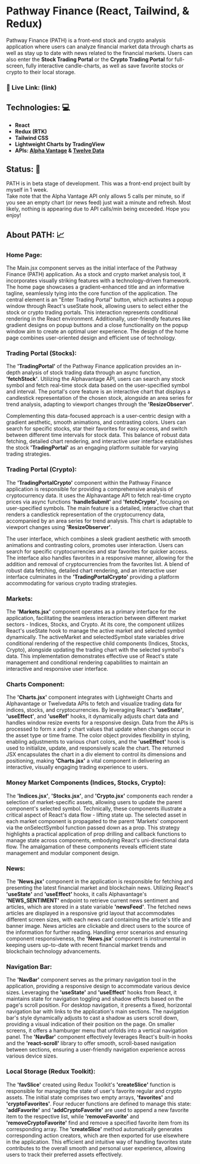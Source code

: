 # Pathway Finance (React, Tailwind, & Redux)
Pathway Finance (PATH) is a front-end stock and crypto analysis application where users can analyze financial market data through charts as well as stay up to date with news related to the financial markets. Users can also enter the <b>Stock Trading Portal</b> or the <b>Crypto Trading Portal</b> for full-screen, fully interactive candle-charts, as well as save favorite stocks or crypto to their local storage. 
<br/>
### 🔗 Live Link: (link)

## <a id="tech">Technologies: 💻</a>
- <b>React
- Redux (RTK)
- Tailwind CSS
- Lightweight Charts by TradingView
- APIs: <a class="apiLink" href="https://www.alphavantage.co/documentation/#">Alpha Vantage</a> & <a class="apiLink" href="https://twelvedata.com/docs">Twelve Data</a></b>


## <a id="status">Status: 📶</a>

PATH is in beta stage of development. This was a front-end project built by myself in 1 week.<br>Take note that the Alpha Vantage API only allows 5 calls per minute, so if you see an empty chart (or news feed) just wait a minute and refresh. Most likely, nothing is appearing due to API calls/min being exceeded. Hope you enjoy!
<br/>

## <a id="about">About PATH: 📈</a>

### <b>Home Page:</b><br>
The Main.jsx component serves as the initial interface of the Pathway Finance (PATH) application. As a stock and crypto market analysis tool, it incorporates visually striking features with a technology-driven framework. The home page showcases a gradient-enhanced title and an informative tagline, seamlessly tying into the core function of the application. The central element is an "Enter Trading Portal" button, which activates a popup window through React's useState hook, allowing users to select either the stock or crypto trading portals. This interaction represents conditional rendering in the React environment. Additionally, user-friendly features like gradient designs on popup buttons and a close functionality on the popup window aim to create an optimal user experience. The design of the home page combines user-oriented design and efficient use of technology.
<br/>

### <b>Trading Portal (Stocks):</b><br>
The <b>'TradingPortal'</b> of the Pathway Finance application provides an in-depth analysis of stock trading data through an async function, <b>'fetchStock'</b>. Utilizing the Alphavantage API, users can search any stock symbol and fetch real-time stock data based on the user-specified symbol and interval. The portal's core feature is an interactive chart that displays a candlestick representation of the chosen stock, alongside an area series for trend analysis, adapting to viewport changes through the <b>'ResizeObserver'</b>. 

Complementing this data-focused approach is a user-centric design with a gradient aesthetic, smooth animations, and contrasting colors. Users can search for specific stocks, star their favorites for easy access, and switch between different time intervals for stock data. This balance of robust data fetching, detailed chart rendering, and interactive user interface establishes the stock <b>'TradingPortal'</b> as an engaging platform suitable for varying trading strategies.

### <b>Trading Portal (Crypto):</b><br>
The <b>'TradingPortalCrypto'</b> component within the Pathway Finance application is responsible for providing a comprehensive analysis of cryptocurrency data. It uses the Alphavantage API to fetch real-time crypto prices via async functions <b>'handleSubmit'</b> and <b>'fetchCrypto'</b>, focusing on user-specified symbols. The main feature is a detailed, interactive chart that renders a candlestick representation of the cryptocurrency data, accompanied by an area series for trend analysis. This chart is adaptable to viewport changes using <b>'ResizeObserver'</b>.

The user interface, which combines a sleek gradient aesthetic with smooth animations and contrasting colors, promotes user interaction. Users can search for specific cryptocurrencies and star favorites for quicker access. The interface also handles favorites in a responsive manner, allowing for the addition and removal of cryptocurrencies from the favorites list. A blend of robust data fetching, detailed chart rendering, and an interactive user interface culminates in the <b>'TradingPortalCrypto'</b> providing a platform accommodating for various crypto trading strategies.

### <b>Markets:</b><br>
The <b>'Markets.jsx'</b> component operates as a primary interface for the application, facilitating the seamless interaction between different market sectors - Indices, Stocks, and Crypto. At its core, the component utilizes React's useState hook to manage the active market and selected symbol dynamically. The activeMarket and selectedSymbol state variables drive conditional rendering of the respective child components (Indices, Stocks, Crypto), alongside updating the trading chart with the selected symbol's data. This implementation demonstrates effective use of React's state management and conditional rendering capabilities to maintain an interactive and responsive user interface.

### <b>Charts Component:</b><br>

The <b>'Charts.jsx'</b> component integrates with Lightweight Charts and Alphavantage or Twelvedata APIs to fetch and visualize trading data for indices, stocks, and cryptocurrencies. By leveraging React's <b>'useState'</b>, <b>'useEffect'</b>, and <b>'useRef'</b> hooks, it dynamically adjusts chart data and handles window resize events for a responsive design. Data from the APIs is processed to form x and y chart values that update when changes occur in the asset type or time frame. The color object provides flexibility in styling, enabling adjustments to various chart colors, and the <b>'useEffect'</b> hook is used to initialize, update, and responsively scale the chart. The returned JSX encapsulates the chart in a div element to control its dimensions and positioning, making <b>'Charts.jsx'</b> a vital component in delivering an interactive, visually engaging trading experience to users.

### <b>Money Market Components (Indices, Stocks, Crypto):</b><br>
The <b>'Indices.jsx'</b>, <b>'Stocks.jsx'</b>, and <b>'Crypto.jsx'</b> components each render a selection of market-specific assets, allowing users to update the parent component's selected symbol. Technically, these components illustrate a critical aspect of React's data flow - lifting state up. The selected asset in each market component is propagated to the parent 'Markets' component via the onSelectSymbol function passed down as a prop. This strategy highlights a practical application of prop drilling and callback functions to manage state across components, embodying React's uni-directional data flow. The amalgamation of these components reveals efficient state management and modular component design.

### <b>News:</b><br>
The <b>'News.jsx'</b> component in the application is responsible for fetching and presenting the latest financial market and blockchain news. Utilizing React's <b>'useState'</b> and <b>'useEffect'</b> hooks, it calls Alphavantage's <b>'NEWS_SENTIMENT'</b> endpoint to retrieve current news sentiment and articles, which are stored in a state variable <b>'newsFeed'</b>. The fetched news articles are displayed in a responsive grid layout that accommodates different screen sizes, with each news card containing the article's title and banner image. News articles are clickable and direct users to the source of the information for further reading. Handling error scenarios and ensuring component responsiveness, the <b>'News.jsx'</b> component is instrumental in keeping users up-to-date with recent financial market trends and blockchain technology advancements.

### <b>Navigation Bar:</b><br>
The <b>'NavBar'</b> component serves as the primary navigation tool in the application, providing a responsive design to accommodate various device sizes. Leveraging the <b>'useState'</b> and <b>'useEffect'</b> hooks from React, it maintains state for navigation toggling and shadow effects based on the page's scroll position. For desktop navigation, it presents a fixed, horizontal navigation bar with links to the application's main sections. The navigation bar's style dynamically adjusts to cast a shadow as users scroll down, providing a visual indication of their position on the page. On smaller screens, it offers a hamburger menu that unfolds into a vertical navigation panel. The <b>'NavBar'</b> component effectively leverages React's built-in hooks and the <b>'react-scroll'</b> library to offer smooth, scroll-based navigation between sections, ensuring a user-friendly navigation experience across various device sizes.

### <b>Local Storage (Redux Toolkit):</b><br>
The <b>'favSlice'</b> created using Redux Toolkit's <b>'createSlice'</b> function is responsible for managing the state of user's favorite regular and crypto assets. The initial state comprises two empty arrays, <b>'favorites'</b> and <b>'cryptoFavorites'</b>. Four reducer functions are defined to manage this state: <b>'addFavorite'</b> and <b>'addCryptoFavorite'</b> are used to append a new favorite item to the respective list, while <b>'removeFavorite'</b> and <b>'removeCryptoFavorite'</b> find and remove a specified favorite item from its corresponding array. The <b>'createSlice'</b> method automatically generates corresponding action creators, which are then exported for use elsewhere in the application. This efficient and intuitive way of handling favorites state contributes to the overall smooth and personal user experience, allowing users to track their preferred assets effectively.

